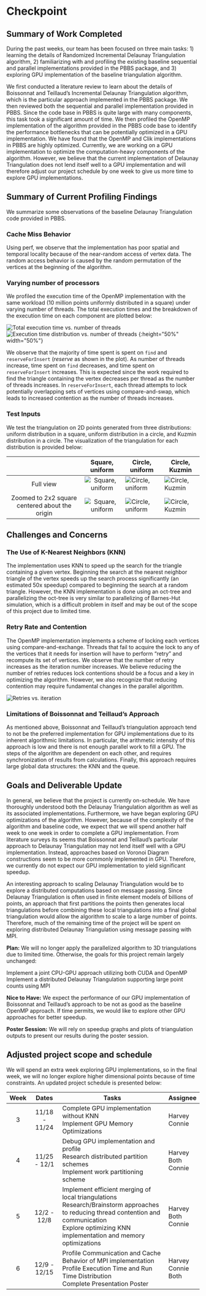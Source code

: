 # Checkpoint

## Summary of Work Completed

During the past weeks, our team has been focused on three main tasks: 1) learning the details of Randomized Incremental Delaunay Triangulation algorithm, 2) familiarizing with and profiling the existing baseline sequential and parallel implementations provided in the PBBS package, and 3) exploring GPU implementation of the baseline triangulation algorithm. 

We first conducted a literature review to learn about the details of Boissonnat and Teillaud’s Incremental Delaunay Triangulation algorithm, which is the particular approach implemented in the PBBS package. We then reviewed both the sequential and parallel implementation provided in PBBS. Since the code base in PBBS is quite large with many components, this task took a significant amount of time. We then profiled the OpenMP implementation of the algorithm provided in the PBBS code base to identify the performance bottlenecks that can be potentially optimized in a GPU implementation. We have found that the OpenMP and Clik implementations in PBBS are highly optimized. Currently, we are working on a GPU implementation to optimize the computation-heavy components of the algorithm. However, we believe that the current implementation of Delaunay Triangulation does not lend itself well to a GPU implementation and will therefore adjust our project schedule by one week to give us more time to explore GPU implementations.



##  Summary of Current Profiling Findings

We summarize some observations of the baseline Delaunay Triangulation code provided in PBBS.

### Cache Miss Behavior

Using perf, we observe that the implementation has poor spatial and temporal locality because of the near-random access of vertex data. The random access behavior is caused by the random permutation of the vertices at the beginning of the algorithm.

### Varying number of processors

We profiled the execution time of the OpenMP implementation with the same workload (10 million points uniformly distributed in a square) under varying number of threads. The total execution times and the breakdown of the execution time on each component are plotted below:



![Total execution time vs. number of threads](images/checkpoint/execution_time_vs_num_threads.png)  <!-- .element style="width: 500px" -->
![Execution time distribution vs. number of threads](images/checkpoint/execution_time_distribution.png) {:height="50%" width="50%"}


We observe that the majority of time spent is spent on `find` and `reserveForInsert` (*reserve* as shown in the plot). As number of threads increase, time spent on `find` decreases, and time spent on `reserveForInsert` increases. This is expected since the work required to find the triangle containing the vertex decreases per thread as the number of threads increases. In `reserveForInsert`, each thread attempts to lock potentially overlapping sets of vertices using compare-and-swap, which leads to increased contention as the number of threads increases.


### Test Inputs

We test the triangulation on 2D points generated from three distributions: uniform distribution in a square, uniform distribution in a circle, and Kuzmin distribution in a circle. The visualization of the triangulation for each distribution is provided below:



|        | Square, uniform           | Circle, uniform  | Circle, Kuzmin  |
| :-------------: |:-------------:| -----| -----|
| Full view   | ![Square, uniform](images/checkpoint/cube_plot_full.png) | ![Circle, uniform](images/checkpoint/sphere_plot_full.png) |![Circle, Kuzmin](images/checkpoint/kuzmin_plot_full.png) |
| Zoomed to 2x2 square centered about the origin  | ![Square, uniform](images/checkpoint/cube_plot_zoom.png)  |  ![Circle, uniform](images/checkpoint/sphere_plot_zoom.png)|![Circle, Kuzmin](images/checkpoint/kuzmin_plot_zoom.png) |



## Challenges and Concerns

### The Use of K-Nearest Neighbors (KNN)
The implementation uses KNN to speed up the search for the triangle containing a given vertex. Beginning the search at the nearest neighbor triangle of the vertex speeds up the search process significantly (an estimated 50x speedup) compared to beginning the search at a random triangle. However, the KNN implementation is done using an oct-tree and parallelizing the oct-tree is very similar to parallelizing of Barnes-Hut simulation, which is a difficult problem in itself and may be out of the scope of this project due to limited time. 

### Retry Rate and Contention
The OpenMP implementation implements a scheme of locking each vertices using compare-and-exchange. Threads that fail to acquire the lock to any of the vertices that it needs for insertion will have to perform “retry” and recompute its set of vertices. We observe that the number of retry increases as the iteration number increases. We believe reducing the number of retries reduces lock contentions should be a focus and a key in optimizing the algorithm. However, we also recognize that reducing contention may require fundamental changes in the parallel algorithm.

![Retries vs. iteration](images/checkpoint/retries_vs_iteration.png)


### Limitations of Boissonnat and Teillaud’s Approach
As mentioned above, Boissonnat and Teillaud’s triangulation approach tend to not be the preferred implementation for GPU implementations due to its inherent algorithmic limitations. In particular, the arithmetic intensity of this approach is low and there is not enough parallel work to fill a GPU. The steps of the algorithm are dependent on each other, and requires synchronization of results from calculations. Finally, this approach requires large global data structures: the KNN and the queue.



## Goals and Deliverable Update

In general, we believe that the project is currently on-schedule. We have thoroughly understood both the Delaunay Triangulation algorithm as well as its associated implementations. Furthermore, we have began exploring GPU optimizations of the algorithm. However, because of the complexity of the algorithm and baseline code, we expect that we will spend another half week to one week in order to complete a GPU implementation. From literature surveys its seems that Boissonnat and Teillaud’s particular approach to Delaunay Triangulation may not lend itself well with a GPU implementation. Instead, approaches based on Voronoi Diagram constructions seem to be more commonly implemented in GPU. Therefore, we currently do not expect our GPU implementation to yield significant speedup. 

An interesting approach to scaling Delaunay Triangulation would be to explore a distributed computations based on message passing. Since Delaunay Triangulation is often used in finite element models of billions of points, an approach that first partitions the points then generates local triangulations before combining these local triangulations into a final global triangulation would allow the algorithm to scale to a large number of points. Therefore, much of the remaining time of the project will be spent on exploring distributed Delaunay Triangulation using message passing with MPI.

**Plan:**
We will no longer apply the parallelized algorithm to 3D triangulations due to limited time. Otherwise, the goals for this project remain largely unchanged:

Implement a joint CPU-GPU approach utilizing both CUDA and OpenMP
Implement a distributed Delaunay Triangulation supporting large point counts using MPI

**Nice to Have:**
We expect the performance of our GPU implementation of Boissonnat and Teillaud’s approach to be not as good as the baseline OpenMP approach. If time permits, we would like to explore other GPU approaches for better speedup.

**Poster Session:**
We will rely on speedup graphs and plots of triangulation outputs to present our results during the poster session.




## Adjusted project scope and schedule

We will spend an extra week exploring GPU implementations, so in the final week, we will no longer explore higher dimensional points because of time constraints. An updated project schedule is presented below:






| Week        | Dates           | Tasks  | Assignee |
| :-------------: |:-------------:| -----| -----|
| 3 | 11/18 - 11/24     |   Complete GPU implementation without KNN <br/>Implement GPU Memory Optimizations | Harvey <br/>Connie |
| 4 | 11/25 - 12/1     |  Debug GPU implementation and profile <br/>Research distributed partition schemes <br/>Implement work partitioning scheme | Harvey <br/>Both <br/>Connie |
| 5 | 12/2 - 12/8    |   Implement efficient merging of local triangulations <br/>Research/Brainstorm approaches to reducing thread contention and communication <br/>Explore optimizing KNN implementation and memory optimizations | Harvey <br/>Both <br/>Connie |
| 6 | 12/9 - 12/15     |  Profile Communication and Cache Behavior of MPI implementation <br/>Profile Execution Time and Run Time Distribution <br/>Complete Presentation Poster | Harvey <br/>Connie <br/>Both |

